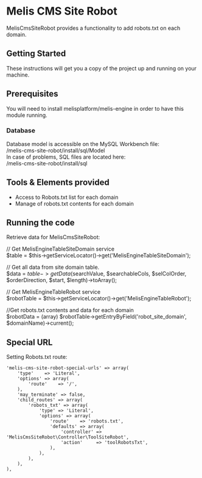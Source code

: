 # Melis CMS Site Robot  

MelisCmsSiteRobot provides a functionality to add robots.txt on each domain.

## Getting Started  

These instructions will get you a copy of the project up and running on your machine.  

## Prerequisites  

You will need to install melisplatform/melis-engine in order to have this module running. 

### Database  

Database model is accessible on the MySQL Workbench file:  
/melis-cms-site-robot/install/sql/Model  
In case of problems, SQL files are located here:  
/melis-cms-site-robot/install/sql

## Tools & Elements provided  

* Access to Robots.txt list for each domain
* Manage of robots.txt contents for each domain

## Running the code  

Retrieve data for MelisCmsSiteRobot:

// Get MelisEngineTableSiteDomain service  
$table = $this->getServiceLocator()->get('MelisEngineTableSiteDomain');  

// Get all data from site domain table.  
$data = $table->getData($searchValue, $searchableCols, $selColOrder, $orderDirection, $start, $length)->toArray();  


// Get MelisEngineTableRobot service  
$robotTable = $this->getServiceLocator()->get('MelisEngineTableRobot');  

//Get robots.txt contents and data for each domain  
$robotData  = (array) $robotTable->getEntryByField('robot_site_domain', $domainName)->current();  


## Special URL  

Setting Robots.txt route:
```
'melis-cms-site-robot-special-urls' => array(
    'type'    => 'Literal',
    'options' => array(
        'route'    => '/',
    ),
    'may_terminate' => false,
    'child_routes' => array(
        'robots_txt' => array(
            'type' => 'Literal',
            'options' => array(
                'route'    => 'robots.txt',
                'defaults' => array(
                    'controller' => 'MelisCmsSiteRobot\Controller\ToolSiteRobot',
                    'action'     => 'toolRobotsTxt',
                ),
            ),
        ),
    ),
),
```